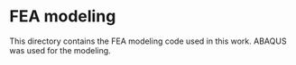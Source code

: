 # FEA modeling
This directory contains the FEA modeling code used in this work. ABAQUS was used for the modeling.

